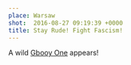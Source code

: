 ```yaml
---
place: Warsaw
shot:  2016-08-27 09:19:39 +0000
title: Stay Rude! Fight Fascism!
---
```


A wild [Gbooy One](https://www.instagram.com/gbooyone/) appears!
